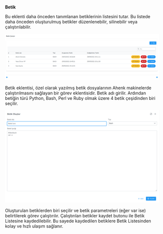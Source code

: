 **Betik**

Bu eklenti daha önceden tanımlanan betiklerinin listesini tutar.
Bu listede daha önceden oluşturulmuş betikler düzenlenebilir, silinebilir veya çalıştırılabilir.

![Betik](../images/computerGroupManagement/script.png)

Betik eklentisi, özel olarak yazılmış betik dosyalarının Ahenk makinelerde çalıştırılmasını sağlayan bir görev 
eklentisidir. Betik adı girilir. Ardından betiğin türü Python, Bash, Perl ve Ruby olmak üzere 4 betik çeşidinden 
biri seçilir. 

![Betik](../images/computerGroupManagement/scriptCreate.png)

Oluşturulan betiklerden biri seçilir ve betik parametreleri (eğer var ise) belirtilerek görev çalıştırılır.
Çalıştırılan betikler kaydet butonu ile Betik Listesine kaydedilebilir. Bu sayede kaydedilen betiklere Betik 
Listesinden kolay ve hızlı ulaşım sağlanır.



